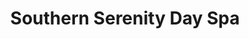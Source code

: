 ---
title: "Southern Serenity Day Spa"
url: /chesapeake/southern-serenity-day-spa/
shop: Kosmetik
---